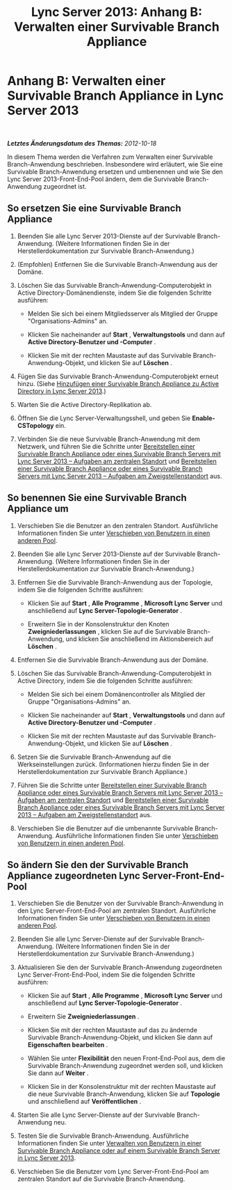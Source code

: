 ﻿---
title: 'Lync Server 2013: Anhang B: Verwalten einer Survivable Branch Appliance'
TOCTitle: 'Anhang B: Verwalten einer Survivable Branch Appliance'
ms:assetid: 2ec9d505-6d39-491c-9524-8cf36866b855
ms:mtpsurl: https://technet.microsoft.com/de-de/library/Gg425797(v=OCS.15)
ms:contentKeyID: 49293561
ms.date: 05/19/2016
mtps_version: v=OCS.15
ms.translationtype: HT
---

# Anhang B: Verwalten einer Survivable Branch Appliance in Lync Server 2013

 

_**Letztes Änderungsdatum des Themas:** 2012-10-18_

In diesem Thema werden die Verfahren zum Verwalten einer Survivable Branch-Anwendung beschrieben. Insbesondere wird erläutert, wie Sie eine Survivable Branch-Anwendung ersetzen und umbenennen und wie Sie den Lync Server 2013-Front-End-Pool ändern, dem die Survivable Branch-Anwendung zugeordnet ist.

## So ersetzen Sie eine Survivable Branch Appliance

1.  Beenden Sie alle Lync Server 2013-Dienste auf der Survivable Branch-Anwendung. (Weitere Informationen finden Sie in der Herstellerdokumentation zur Survivable Branch-Anwendung.)

2.  (Empfohlen) Entfernen Sie die Survivable Branch-Anwendung aus der Domäne.

3.  Löschen Sie das Survivable Branch-Anwendung-Computerobjekt in Active Directory-Domänendienste, indem Sie die folgenden Schritte ausführen:
    
      - Melden Sie sich bei einem Mitgliedsserver als Mitglied der Gruppe "Organisations-Admins" an.
    
      - Klicken Sie nacheinander auf **Start** , **Verwaltungstools** und dann auf **Active Directory-Benutzer und -Computer** .
    
      - Klicken Sie mit der rechten Maustaste auf das Survivable Branch-Anwendung-Objekt, und klicken Sie auf **Löschen** .

4.  Fügen Sie das Survivable Branch-Anwendung-Computerobjekt erneut hinzu. (Siehe [Hinzufügen einer Survivable Branch Appliance zu Active Directory in Lync Server 2013](lync-server-2013-add-a-survivable-branch-appliance-to-active-directory.md).)

5.  Warten Sie die Active Directory-Replikation ab.

6.  Öffnen Sie die Lync Server-Verwaltungsshell, und geben Sie **Enable-CSTopology** ein.

7.  Verbinden Sie die neue Survivable Branch-Anwendung mit dem Netzwerk, und führen Sie die Schritte unter [Bereitstellen einer Survivable Branch Appliance oder eines Survivable Branch Servers mit Lync Server 2013 – Aufgaben am zentralen Standort](lync-server-2013-deploying-a-survivable-branch-appliance-or-server-central-site-tasks.md) und [Bereitstellen einer Survivable Branch Appliance oder eines Survivable Branch Servers mit Lync Server 2013 – Aufgaben am Zweigstellenstandort](lync-server-2013-deploy-a-survivable-branch-appliance-or-server-branch-site-task.md) aus.

## So benennen Sie eine Survivable Branch Appliance um

1.  Verschieben Sie die Benutzer an den zentralen Standort. Ausführliche Informationen finden Sie unter [Verschieben von Benutzern in einen anderen Pool](lync-server-2013-move-users-to-another-pool.md).

2.  Beenden Sie alle Lync Server 2013-Dienste auf der Survivable Branch-Anwendung. (Weitere Informationen finden Sie in der Herstellerdokumentation zur Survivable Branch-Anwendung.)

3.  Entfernen Sie die Survivable Branch-Anwendung aus der Topologie, indem Sie die folgenden Schritte ausführen:
    
      - Klicken Sie auf **Start** , **Alle Programme** , **Microsoft Lync Server** und anschließend auf **Lync Server-Topologie-Generator** .
    
      - Erweitern Sie in der Konsolenstruktur den Knoten **Zweigniederlassungen** , klicken Sie auf die Survivable Branch-Anwendung, und klicken Sie anschließend im Aktionsbereich auf **Löschen** .

4.  Entfernen Sie die Survivable Branch-Anwendung aus der Domäne.

5.  Löschen Sie das Survivable Branch-Anwendung-Computerobjekt in Active Directory, indem Sie die folgenden Schritte ausführen:
    
      - Melden Sie sich bei einem Domänencontroller als Mitglied der Gruppe "Organisations-Admins" an.
    
      - Klicken Sie nacheinander auf **Start** , **Verwaltungstools** und dann auf **Active Directory-Benutzer und -Computer** .
    
      - Klicken Sie mit der rechten Maustaste auf das Survivable Branch-Anwendung-Objekt, und klicken Sie auf **Löschen** .

6.  Setzen Sie die Survivable Branch-Anwendung auf die Werkseinstellungen zurück. (Informationen hierzu finden Sie in der Herstellerdokumentation zur Survivable Branch Appliance.)

7.  Führen Sie die Schritte unter [Bereitstellen einer Survivable Branch Appliance oder eines Survivable Branch Servers mit Lync Server 2013 – Aufgaben am zentralen Standort](lync-server-2013-deploying-a-survivable-branch-appliance-or-server-central-site-tasks.md) und [Bereitstellen einer Survivable Branch Appliance oder eines Survivable Branch Servers mit Lync Server 2013 – Aufgaben am Zweigstellenstandort](lync-server-2013-deploy-a-survivable-branch-appliance-or-server-branch-site-task.md) aus.

8.  Verschieben Sie die Benutzer auf die umbenannte Survivable Branch-Anwendung. Ausführliche Informationen finden Sie unter [Verschieben von Benutzern in einen anderen Pool](lync-server-2013-move-users-to-another-pool.md).

## So ändern Sie den der Survivable Branch Appliance zugeordneten Lync Server-Front-End-Pool

1.  Verschieben Sie die Benutzer von der Survivable Branch-Anwendung in den Lync Server-Front-End-Pool am zentralen Standort. Ausführliche Informationen finden Sie unter [Verschieben von Benutzern in einen anderen Pool](lync-server-2013-move-users-to-another-pool.md).

2.  Beenden Sie alle Lync Server-Dienste auf der Survivable Branch-Anwendung. (Weitere Informationen finden Sie in der Herstellerdokumentation zur Survivable Branch-Anwendung.)

3.  Aktualisieren Sie den der Survivable Branch-Anwendung zugeordneten Lync Server-Front-End-Pool, indem Sie die folgenden Schritte ausführen:
    
      - Klicken Sie auf **Start** , **Alle Programme** , **Microsoft Lync Server** und anschließend auf **Lync Server-Topologie-Generator** .
    
      - Erweitern Sie **Zweigniederlassungen** .
    
      - Klicken Sie mit der rechten Maustaste auf das zu ändernde Survivable Branch-Anwendung-Objekt, und klicken Sie dann auf **Eigenschaften bearbeiten** .
    
      - Wählen Sie unter **Flexibilität** den neuen Front-End-Pool aus, dem die Survivable Branch-Anwendung zugeordnet werden soll, und klicken Sie dann auf **Weiter** .
    
      - Klicken Sie in der Konsolenstruktur mit der rechten Maustaste auf die neue Survivable Branch-Anwendung, klicken Sie auf **Topologie** und anschließend auf **Veröffentlichen** .

4.  Starten Sie alle Lync Server-Dienste auf der Survivable Branch-Anwendung neu.

5.  Testen Sie die Survivable Branch-Anwendung. Ausführliche Informationen finden Sie unter [Verwalten von Benutzern in einer Survivable Branch Appliance oder auf einem Survivable Branch Server in Lync Server 2013](lync-server-2013-home-users-on-a-survivable-branch-appliance-or-server.md).

6.  Verschieben Sie die Benutzer vom Lync Server-Front-End-Pool am zentralen Standort auf die Survivable Branch-Anwendung.

